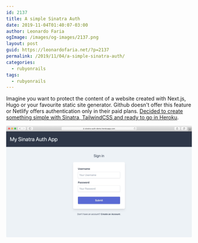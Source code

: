 ```yaml
---
id: 2137
title: A simple Sinatra Auth
date: 2019-11-04T01:40:07-03:00
author: Leonardo Faria
ogImage: /images/og-images/2137.png
layout: post
guid: https://leonardofaria.net/?p=2137
permalink: /2019/11/04/a-simple-sinatra-auth/
categories:
  - rubyonrails
tags:
  - rubyonrails
---
```

Imagine you want to protect the content of a website created with Next.js, Hugo or your favourite static site generator. Github doesn't offer this feature or Netlify offers authentication only in their paid plans. [Decided to create something simple with Sinatra, TailwindCSS and ready to go in Heroku](https://bit.ly/sinatra-auth).

[![Sinatra Auth screenshot](/wp-content/uploads/2019/11/sinatra-auth.jpg)](https://bit.ly/sinatra-auth)</figure>
